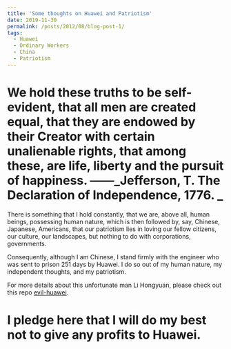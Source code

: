 ```yaml
---
title: 'Some thoughts on Huawei and Patriotism'
date: 2019-11-30
permalink: /posts/2012/08/blog-post-1/
tags:
  - Huawei
  - Ordinary Workers
  - China
  - Patriotism
---
```


We hold these truths to be self-evident, that all men are created equal, that they are endowed by their Creator with certain unalienable rights, that among these, are life, liberty and the pursuit of happiness. ——_Jefferson, T. The Declaration of Independence, 1776. _
======

There is something that I hold constantly, that we are, above all, human beings, possessing human nature, which is then followed by, say, Chinese, Japanese, Americans, that our patriotism lies in loving our fellow citizens, our culture, our landscapes, but nothing to do with corporations, governments. 

Consequently, although I am Chinese, I stand firmly with the engineer who was sent to prison 251 days by Huawei. I do so out of my human nature, my independent thoughts, and my patriotism. 

For more details about this unfortunate man Li Hongyuan, please check out this repo [evil-huawei](github.com/evil-huawei/evil-huawei). 

# I pledge here that I will do my best not to give any profits to Huawei. 
